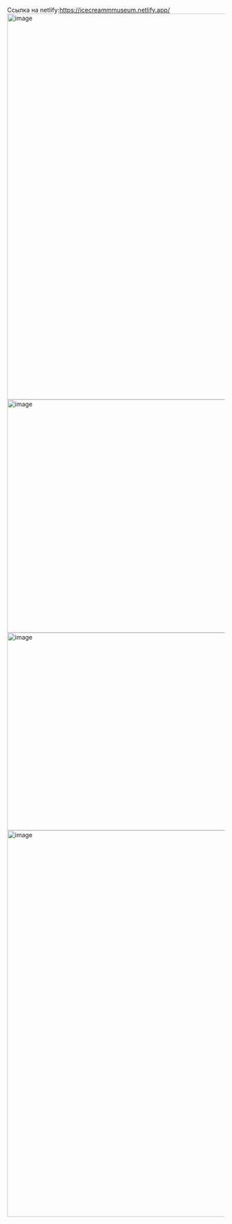 Ссылка на netlify:https://icecreammmuseum.netlify.app/
<img width="1080" height="894" alt="image" src="https://github.com/user-attachments/assets/636230fc-ac5c-4de8-b3cc-d029f072b14d" />
<img width="898" height="540" alt="image" src="https://github.com/user-attachments/assets/eedd3979-bc1f-4161-be67-bf8cfa6e072e" />
<img width="911" height="458" alt="image" src="https://github.com/user-attachments/assets/cff92b4d-6d70-454e-b791-6942e26da206" />
<img width="1062" height="895" alt="image" src="https://github.com/user-attachments/assets/1a22f6ba-169c-4dc0-8953-b3f5e8f2b246" />
